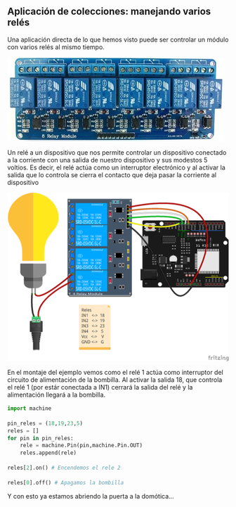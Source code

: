 ## Aplicación de colecciones: manejando varios relés

Una aplicación directa de lo que hemos visto puede ser controlar un módulo con varios relés al mismo tiempo.

![](./images/modulo_8xreles.jpeg)

Un relé a un dispositivo que nos permite controlar un dispositivo conectado a la corriente con una salida de nuestro dispositivo y sus modestos 5 voltios. Es decir, el relé actúa como un interruptor electrónico y al activar la salida que lo controla se cierra el contacto que deja pasar la corriente al dispositivo

![](./images/4_Reles_bb.png)

En el montaje del ejemplo vemos como el relé 1 actúa como interruptor del circuito de alimentación de la bombilla. Al activar la salida 18, que controla el relé 1 (por estár conectada a IN1) cerrará la salida del relé y la alimentación llegará a la bombilla.


```python
import machine

pin_reles = (18,19,23,5)
reles = []
for pin in pin_reles:
    rele = machine.Pin(pin,machine.Pin.OUT)
    reles.append(rele)

reles[2].on() # Encendemos el rele 2

reles[0].off() # Apagamos la bombilla
```
Y con esto ya estamos abriendo la puerta a la domótica...

